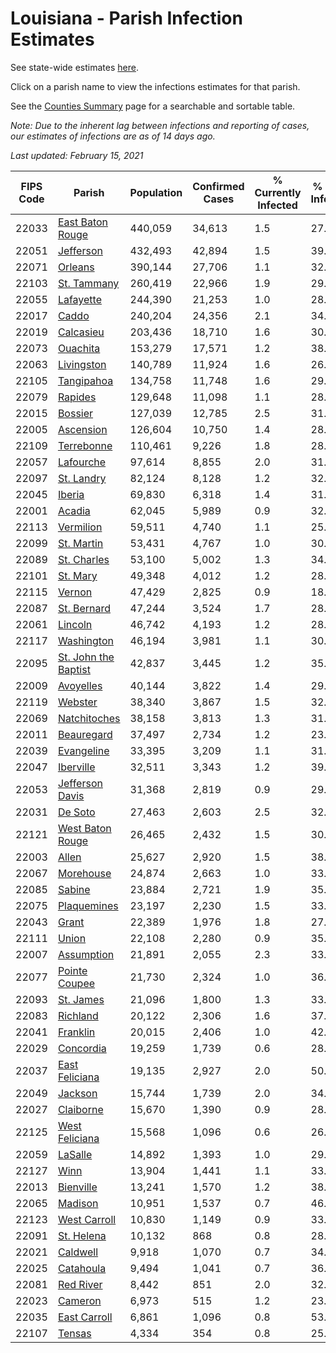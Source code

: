 # Louisiana - Parish Infection Estimates

See state-wide estimates [here](/infections/us-la).

Click on a parish name to view the infections estimates for that parish.

See the [Counties Summary](/infections/summary-counties) page for a searchable and sortable table.

*Note: Due to the inherent lag between infections and reporting of cases, our estimates of infections are as of 14 days ago.*

*Last updated: February 15, 2021*

|   FIPS Code |                                       Parish |   Population |   Confirmed Cases |   % Currently Infected |   % Total Infected |
|-------------|----------------------------------------------|--------------|-------------------|------------------------|--------------------|
|       22033 |         [East Baton Rouge](east-baton-rouge) |      440,059 |            34,613 |                    1.5 |               27.2 |
|       22051 |                       [Jefferson](jefferson) |      432,493 |            42,894 |                    1.5 |               39.2 |
|       22071 |                           [Orleans](orleans) |      390,144 |            27,706 |                    1.1 |               32.1 |
|       22103 |                   [St. Tammany](st.-tammany) |      260,419 |            22,966 |                    1.9 |               29.5 |
|       22055 |                       [Lafayette](lafayette) |      244,390 |            21,253 |                    1.0 |               28.8 |
|       22017 |                               [Caddo](caddo) |      240,204 |            24,356 |                    2.1 |               34.7 |
|       22019 |                       [Calcasieu](calcasieu) |      203,436 |            18,710 |                    1.6 |               30.3 |
|       22073 |                         [Ouachita](ouachita) |      153,279 |            17,571 |                    1.2 |               38.0 |
|       22063 |                     [Livingston](livingston) |      140,789 |            11,924 |                    1.6 |               26.8 |
|       22105 |                     [Tangipahoa](tangipahoa) |      134,758 |            11,748 |                    1.6 |               29.3 |
|       22079 |                           [Rapides](rapides) |      129,648 |            11,098 |                    1.1 |               28.0 |
|       22015 |                           [Bossier](bossier) |      127,039 |            12,785 |                    2.5 |               31.4 |
|       22005 |                       [Ascension](ascension) |      126,604 |            10,750 |                    1.4 |               28.8 |
|       22109 |                     [Terrebonne](terrebonne) |      110,461 |             9,226 |                    1.8 |               28.2 |
|       22057 |                       [Lafourche](lafourche) |       97,614 |             8,855 |                    2.0 |               31.8 |
|       22097 |                     [St. Landry](st.-landry) |       82,124 |             8,128 |                    1.2 |               32.4 |
|       22045 |                             [Iberia](iberia) |       69,830 |             6,318 |                    1.4 |               31.1 |
|       22001 |                             [Acadia](acadia) |       62,045 |             5,989 |                    0.9 |               32.8 |
|       22113 |                       [Vermilion](vermilion) |       59,511 |             4,740 |                    1.1 |               25.6 |
|       22099 |                     [St. Martin](st.-martin) |       53,431 |             4,767 |                    1.0 |               30.6 |
|       22089 |                   [St. Charles](st.-charles) |       53,100 |             5,002 |                    1.3 |               34.9 |
|       22101 |                         [St. Mary](st.-mary) |       49,348 |             4,012 |                    1.2 |               28.2 |
|       22115 |                             [Vernon](vernon) |       47,429 |             2,825 |                    0.9 |               18.8 |
|       22087 |                   [St. Bernard](st.-bernard) |       47,244 |             3,524 |                    1.7 |               28.5 |
|       22061 |                           [Lincoln](lincoln) |       46,742 |             4,193 |                    1.2 |               28.0 |
|       22117 |                     [Washington](washington) |       46,194 |             3,981 |                    1.1 |               30.0 |
|       22095 | [St. John the Baptist](st.-john-the-baptist) |       42,837 |             3,445 |                    1.2 |               35.2 |
|       22009 |                       [Avoyelles](avoyelles) |       40,144 |             3,822 |                    1.4 |               29.3 |
|       22119 |                           [Webster](webster) |       38,340 |             3,867 |                    1.5 |               32.2 |
|       22069 |                 [Natchitoches](natchitoches) |       38,158 |             3,813 |                    1.3 |               31.6 |
|       22011 |                     [Beauregard](beauregard) |       37,497 |             2,734 |                    1.2 |               23.5 |
|       22039 |                     [Evangeline](evangeline) |       33,395 |             3,209 |                    1.1 |               31.0 |
|       22047 |                       [Iberville](iberville) |       32,511 |             3,343 |                    1.2 |               39.5 |
|       22053 |           [Jefferson Davis](jefferson-davis) |       31,368 |             2,819 |                    0.9 |               29.7 |
|       22031 |                           [De Soto](de-soto) |       27,463 |             2,603 |                    2.5 |               32.8 |
|       22121 |         [West Baton Rouge](west-baton-rouge) |       26,465 |             2,432 |                    1.5 |               30.7 |
|       22003 |                               [Allen](allen) |       25,627 |             2,920 |                    1.5 |               38.9 |
|       22067 |                       [Morehouse](morehouse) |       24,874 |             2,663 |                    1.0 |               33.8 |
|       22085 |                             [Sabine](sabine) |       23,884 |             2,721 |                    1.9 |               35.4 |
|       22075 |                   [Plaquemines](plaquemines) |       23,197 |             2,230 |                    1.5 |               33.3 |
|       22043 |                               [Grant](grant) |       22,389 |             1,976 |                    1.8 |               27.2 |
|       22111 |                               [Union](union) |       22,108 |             2,280 |                    0.9 |               35.5 |
|       22007 |                     [Assumption](assumption) |       21,891 |             2,055 |                    2.3 |               33.3 |
|       22077 |               [Pointe Coupee](pointe-coupee) |       21,730 |             2,324 |                    1.0 |               36.4 |
|       22093 |                       [St. James](st.-james) |       21,096 |             1,800 |                    1.3 |               33.7 |
|       22083 |                         [Richland](richland) |       20,122 |             2,306 |                    1.6 |               37.0 |
|       22041 |                         [Franklin](franklin) |       20,015 |             2,406 |                    1.0 |               42.0 |
|       22029 |                       [Concordia](concordia) |       19,259 |             1,739 |                    0.6 |               28.6 |
|       22037 |             [East Feliciana](east-feliciana) |       19,135 |             2,927 |                    2.0 |               50.3 |
|       22049 |                           [Jackson](jackson) |       15,744 |             1,739 |                    2.0 |               34.7 |
|       22027 |                       [Claiborne](claiborne) |       15,670 |             1,390 |                    0.9 |               28.9 |
|       22125 |             [West Feliciana](west-feliciana) |       15,568 |             1,096 |                    0.6 |               26.4 |
|       22059 |                           [LaSalle](lasalle) |       14,892 |             1,393 |                    1.0 |               29.4 |
|       22127 |                                 [Winn](winn) |       13,904 |             1,441 |                    1.1 |               33.5 |
|       22013 |                       [Bienville](bienville) |       13,241 |             1,570 |                    1.2 |               38.9 |
|       22065 |                           [Madison](madison) |       10,951 |             1,537 |                    0.7 |               46.2 |
|       22123 |                 [West Carroll](west-carroll) |       10,830 |             1,149 |                    0.9 |               33.4 |
|       22091 |                     [St. Helena](st.-helena) |       10,132 |               868 |                    0.8 |               28.5 |
|       22021 |                         [Caldwell](caldwell) |        9,918 |             1,070 |                    0.7 |               34.6 |
|       22025 |                       [Catahoula](catahoula) |        9,494 |             1,041 |                    0.7 |               36.5 |
|       22081 |                       [Red River](red-river) |        8,442 |               851 |                    2.0 |               32.7 |
|       22023 |                           [Cameron](cameron) |        6,973 |               515 |                    1.2 |               23.5 |
|       22035 |                 [East Carroll](east-carroll) |        6,861 |             1,096 |                    0.8 |               53.2 |
|       22107 |                             [Tensas](tensas) |        4,334 |               354 |                    0.8 |               25.7 |